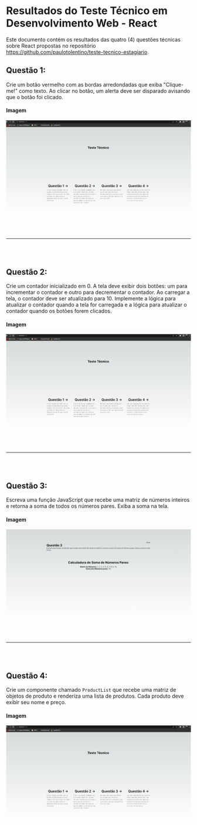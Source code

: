 # Resultados do Teste Técnico em Desenvolvimento Web - React

Este documento contém os resultados das quatro (4) questões técnicas sobre React propostas no repositório https://github.com/paulotolentino/teste-tecnico-estagiario.

## Questão 1:
Crie um botão vermelho com as bordas arredondadas que exiba "Clique-me!"
como texto. Ao clicar no botão, um alerta deve ser disparado avisando que
o botão foi clicado.

#### Imagem

![App Screenshot](./prints/imagem1.gif)

<br><br><hr><br><br>

## Questão 2:
Crie um contador inicializado em 0. A tela deve exibir dois botões: um
para incrementar o contador e outro para decrementar o contador. Ao
carregar a tela, o contador deve ser atualizado para 10. Implemente a
lógica para atualizar o contador quando a tela for carregada e a lógica
para atualizar o contador quando os botões forem clicados.

#### Imagem

![App Screenshot](./prints/imagem2.gif)


<br><br><hr><br><br>


## Questão 3:
Escreva uma função JavaScript que recebe uma matriz de números inteiros
e retorna a soma de todos os números pares. Exiba a soma na tela.

#### Imagem

![App Screenshot](./prints/imagem3.PNG)


<br><br><hr><br><br>


## Questão 4:
Crie um componente chamado `ProductList` que recebe uma matriz de
objetos de produto e renderiza uma lista de produtos. Cada produto deve
exibir seu nome e preço.

#### Imagem

![App Screenshot](./prints/imagem4.gif)

